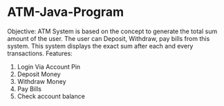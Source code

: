 # ATM-Java-Program
 Objective: 
ATM System is based on the concept to generate the total sum amount of the user. The user can Deposit, Withdraw, pay bills from this system. This system displays the exact sum after each and every transactions. Features: 
1. Login Via Account Pin 
2. Deposit Money 
3. Withdraw Money 
4. Pay Bills
5. Check account balance
